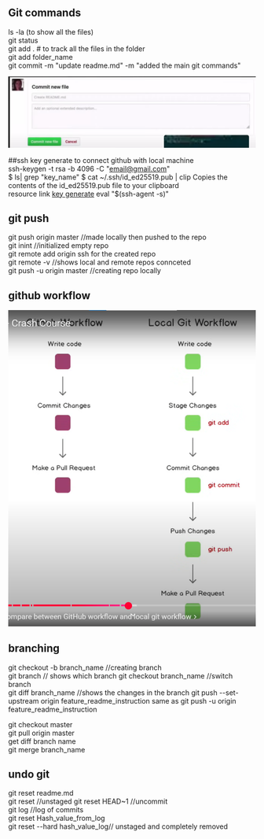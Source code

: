 ## Git commands


ls -la (to show all the files)<br/>
git status<br/>
git add .        # to track all the files in the folder<br/>
git add folder_name<br/>
git commit -m "update readme.md" -m "added the main git commands"<br/>


![alt text](image.png)

##ssh key generate to connect github with local machine  
 ssh-keygen -t rsa -b 4096 -C "email@gmail.com"  
 $ ls| grep "key_name" 
 $ cat ~/.ssh/id_ed25519.pub | clip Copies the contents of the id_ed25519.pub file to your clipboard  
 resource link [key generate](https://docs.github.com/en/authentication/connecting-to-github-with-ssh/checking-for-existing-ssh-keys) 
 eval "$(ssh-agent -s)" 

## git push  
git push origin master //made locally then pushed to the repo  
git inint //initialized empty repo  
git remote add origin ssh for the created repo  
git remote -v //shows local and remote repos connceted  
git push -u origin master //creating repo locally  
## github workflow
![alt text](image-1.png)

## branching
git checkout -b branch_name //creating branch  
git branch // shows which branch
git checkout branch_name //switch branch  
git diff branch_name //shows the changes in the branch
git push --set-upstream origin feature_readme_instruction same as git push -u origin feature_readme_instruction  

git checkout master  
git pull origin master  
get diff branch name  
git merge branch_name  


## undo git  
git reset readme.md  
git reset //unstaged
git reset HEAD~1 //uncommit  
git log //log of commits  
git reset Hash_value_from_log  
git reset --hard hash_value_log// unstaged and completely removed  
